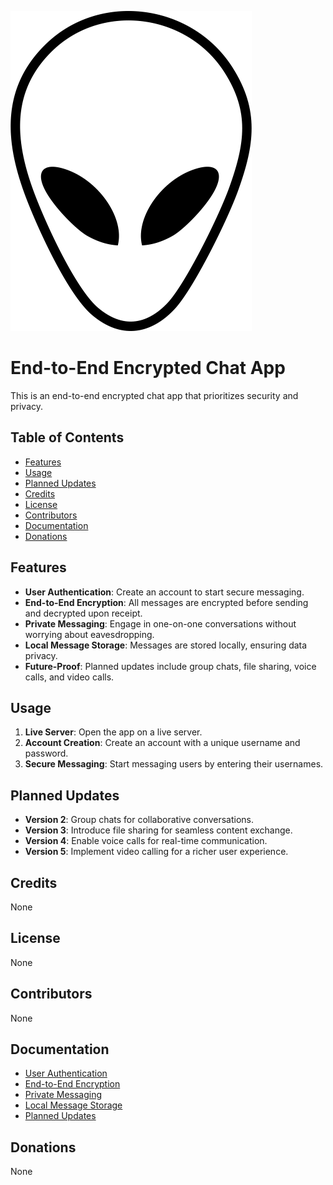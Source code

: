 ![mates](./root/public/images/alien-icon.png)

# End-to-End Encrypted Chat App

This is an end-to-end encrypted chat app that prioritizes security and privacy.

## Table of Contents

- [Features](#features)
- [Usage](#usage)
- [Planned Updates](#planned-updates)
- [Credits](#credits)
- [License](#license)
- [Contributors](#contributors)
- [Documentation](#documentation)
- [Donations](#donations)

## Features

- **User Authentication**: Create an account to start secure messaging.
- **End-to-End Encryption**: All messages are encrypted before sending and decrypted upon receipt.
- **Private Messaging**: Engage in one-on-one conversations without worrying about eavesdropping.
- **Local Message Storage**: Messages are stored locally, ensuring data privacy.
- **Future-Proof**: Planned updates include group chats, file sharing, voice calls, and video calls.

## Usage

1. **Live Server**: Open the app on a live server.
2. **Account Creation**: Create an account with a unique username and password.
3. **Secure Messaging**: Start messaging users by entering their usernames.

## Planned Updates

- **Version 2**: Group chats for collaborative conversations.
- **Version 3**: Introduce file sharing for seamless content exchange.
- **Version 4**: Enable voice calls for real-time communication.
- **Version 5**: Implement video calling for a richer user experience.

## Credits

None

## License

None

## Contributors

None

## Documentation

- [User Authentication](./user-authentication.md)
- [End-to-End Encryption](./encryption.md)
- [Private Messaging](./private-messaging.md)
- [Local Message Storage](./local-storage.md)
- [Planned Updates](./planned-updates.md)

## Donations

None
